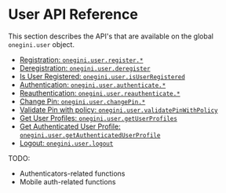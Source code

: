 # User API Reference

This section describes the API's that are available on the global `onegini.user` object.

  * [Registration: `onegini.user.register.*`](registration.md)
  * [Deregistration: `onegini.user.deregister`](deregistration.md)
  * [Is User Registered: `onegini.user.isUserRegistered`](is-user-registered.md)
  * [Authentication: `onegini.user.authenticate.*`](authentication.md)
  * [Reauthentication: `onegini.user.reauthenticate.*`](reauthentication.md)
  * [Change Pin: `onegini.user.changePin.*`](change-pin.md)
  * [Validate Pin with policy: `onegini.user.validatePinWithPolicy`](validate-pin-with-policy.md)
  * [Get User Profiles: `onegini.user.getUserProfiles`](get-user-profiles.md)
  * [Get Authenticated User Profile: `onegini.user.getAuthenticatedUserProfile`](get-authenticated-user-profile.md)
  * [Logout: `onegini.user.logout`](logout.md)

TODO:
  * Authenticators-related functions
  * Mobile auth-related functions